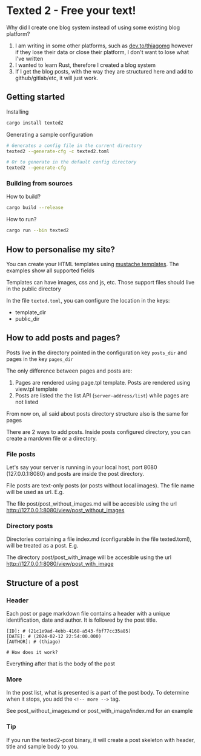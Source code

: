 # Texted 2 - Free your text!

Why did I create one blog system instead of using some existing blog platform?

1. I am writing in some other platforms, such as [dev.to/thiagomg](https://dev.to/thiagomg) however if they lose their data or close their platform, I don't want to lose what I've written
2. I wanted to learn Rust, therefore I created a blog system
3. If I get the blog posts, with the way they are structured here and add to github/gitlab/etc, it will just work.

## Getting started

Installing

```bash
cargo install texted2
```

Generating a sample configuration

```bash
# Generates a config file in the current directory
texted2 --generate-cfg -c texted2.toml

# Or to generate in the default config directory
texted2 --generate-cfg
```

### Building from sources

How to build?

```bash
cargo build --release
```

How to run?

```bash
cargo run --bin texted2
```

## How to personalise my site?

You can create your HTML templates using [mustache templates](https://mustache.github.io). The examples show all supported fields

Templates can have images, css and js, etc. Those support files should live in the public directory

In the file `texted.toml`, you can configure the location in the keys:

- template_dir
- public_dir

## How to add posts and pages?

Posts live in the directory pointed in the configuration key `posts_dir` and pages in the key `pages_dir`

The only difference between pages and posts are:

1. Pages are rendered using page.tpl template. Posts are rendered using view.tpl template
2. Posts are listed the the list API (`server-address/list`) while pages are not listed

From now on, all said about posts directory structure also is the same for pages

There are 2 ways to add posts. Inside posts configured directory, you can create a mardown file or a directory.

### File posts

Let's say your server is running in your local host, port 8080 (127.0.0.1:8080) and posts are inside the post directory.

File posts are text-only posts (or posts without local images). The file name will be used as url. E.g.

The file post/post_without_images.md will be accesible using the url http://127.0.0.1:8080/view/post_without_images

### Directory posts

Directories containing a file index.md (configurable in the file texted.toml), will be treated as a post. E.g.

The directory post/post_with_image will be accesible using the url http://127.0.0.1:8080/view/post_with_image

## Structure of a post

### Header

Each post or page markdown file contains a header with a unique identification, date and author. It is followed by the post title.

```
[ID]: # (21c1e9ad-4ebb-4168-a543-fbf77cc35a85)
[DATE]: # (2024-02-12 22:54:00.000)
[AUTHOR]: # (thiago)

# How does it work?
```

Everything after that is the body of the post

### More

In the post list, what is presented is a part of the post body. To determine when it stops, you add the `<!-- more -->` tag.

See post_without_images.md or post_with_image/index.md for an example

### Tip

If you run the texted2-post binary, it will create a post skeleton with header, title and sample body to you.
